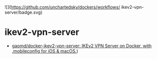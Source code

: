 ![](https://github.com/unchartedsky/dockers/workflows/
ikev2-vpn-server/badge.svg)

# ikev2-vpn-server

- [gaomd/docker-ikev2-vpn-server: IKEv2 VPN Server on Docker, with .mobileconfig for iOS & macOS.](https://github.com/gaomd/docker-ikev2-vpn-server))
